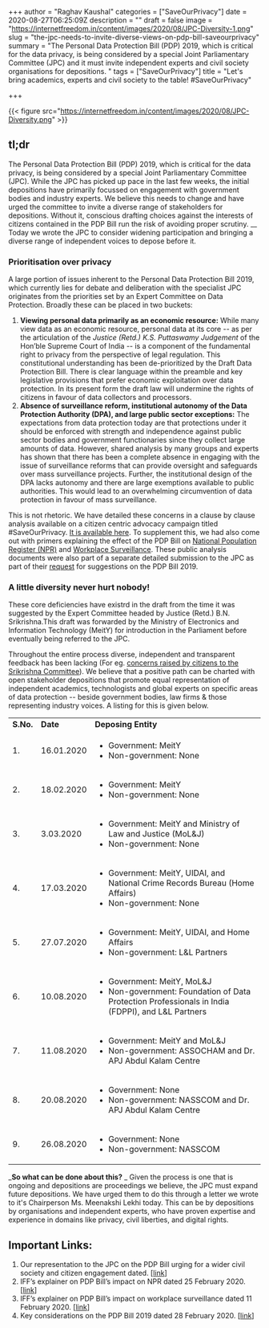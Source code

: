 +++
author = "Raghav Kaushal"
categories = ["SaveOurPrivacy"]
date = 2020-08-27T06:25:09Z
description = ""
draft = false
image = "https://internetfreedom.in/content/images/2020/08/JPC-Diversity-1.png"
slug = "the-jpc-needs-to-invite-diverse-views-on-pdp-bill-saveourprivacy"
summary = "The Personal Data Protection Bill (PDP) 2019, which is critical for the data privacy, is being considered by a special Joint Parliamentary Committee (JPC) and it must invite independent experts and civil society organisations for depositions. "
tags = ["SaveOurPrivacy"]
title = "Let's bring academics, experts and civil society to the table! #SaveOurPrivacy"

+++


{{< figure src="https://internetfreedom.in/content/images/2020/08/JPC-Diversity.png" >}}

## tl;dr

The Personal Data Protection Bill (PDP) 2019, which is critical for the data privacy, is being considered by a special Joint Parliamentary Committee (JPC). While the JPC has picked up pace in the last few weeks, the initial depositions have primarily focussed on engagement with government bodies and industry experts. We believe this needs to change and have urged the committee to invite a diverse range of stakeholders for depositions. Without it, conscious drafting choices against the interests of citizens contained in the PDP Bill run the risk of avoiding proper scrutiny. __ Today we wrote the JPC to consider widening participation and bringing a diverse range of independent voices to depose before it.

### Prioritisation over privacy

A large portion of issues inherent to the Personal Data Protection Bill 2019, which currently lies for debate and deliberation with the specialist JPC originates from the priorities set by an Expert Committee on Data Protection. Broadly these can be placed in two buckets:

1. **Viewing personal data primarily as an economic resource:** While many view data as an economic resource, personal data at its core -- as per the articulation of the _Justice (Retd.) K.S. Puttaswamy Judgement_ of the Hon’ble Supreme Court of India -- is a component of the fundamental right to privacy from the perspective of legal regulation. This constitutional understanding has been de-prioritized by the Draft Data Protection Bill. There is clear language within the preamble and key legislative provisions that prefer economic exploitation over data protection. In its present form the draft law will undermine the rights of citizens in favour of data collectors and processors.
2. ******Absence of surveillance reform, institutional autonomy of the Data Protection Authority (DPA), and large public sector exceptions:****** The expectations from data protection today are that protections under it should be enforced with strength and independence against public sector bodies and government functionaries since they collect large amounts of data. However, shared analysis by many groups and experts has shown that there has been a complete absence in engaging with the issue of surveillance reforms that can provide oversight and safeguards over mass surveillance projects. Further, the institutional design of the DPA lacks autonomy and there are large exemptions available to public authorities. This would lead to an overwhelming circumvention of data protection in favour of mass surveillance.

This is not rhetoric. We have detailed these concerns in a clause by clause analysis available on a citizen centric advocacy campaign titled #SaveOurPrivacy. [It is available here](https://saveourprivacy.in/media/all/Brief-PDP-Bill-25.12.2020.pdf). To supplement this, we had also come out with primers explaining the effect of the PDP Bill on [National Population Register (NPR)](https://drive.google.com/file/d/104V9yn1ygjHjIdK92ZWz7P-oNvbjSrzY/view) and [Workplace Surveillance](https://drive.google.com/file/d/1qjZfNEZjr9ohtGzMXsulzmgsrKXma-Rf/view). These public analysis documents were also part of a separate detailed submission to the JPC as part of their [request](https://internetfreedom.in/essential-features-of-a-rights-respecting-data-protection-law/) for suggestions on the PDP Bill 2019.

### A little diversity never hurt nobody!

These core deficiencies have existrd in the draft from the time it was suggested by the Expert Committee headed by Justice (Retd.) B.N. Srikrishna.This draft was forwarded by the Ministry of Electronics and Information Technology (MeitY) for introduction in the Parliament before eventually being referred to the JPC.

Throughout the entire process diverse, independent and transparent feedback has been lacking (For eg. [concerns raised by citizens to the Srikrishna Committee](https://indianexpress.com/article/india/citizens-group-questions-data-privacy-panel-composition-aadhaar-4924220/)). We believe that a positive path can be charted with open stakeholder depositions that promote equal representation of independent academics, technologists and global experts on specific areas of data protection -- beside government bodies, law firms & those representing industry voices. A listing for this is given below.

<table>
  <tr>
   <td><strong>S.No.</strong>
   </td>
   <td><strong>Date</strong>
   </td>
   <td><strong>Deposing Entity</strong>
   </td>
  </tr>
  <tr>
   <td>1. 
   </td>
   <td>16.01.2020
   </td>
   <td>
<ul>

<li>Government: MeitY 

<li>Non-government: None
</li>
</ul>
   </td>
  </tr>
  <tr>
   <td>2. 
   </td>
   <td>18.02.2020
   </td>
   <td>
<ul>

<li>Government: MeitY

<li>Non-government: None
</li>
</ul>
   </td>
  </tr>
  <tr>
   <td>3. 
   </td>
   <td>3.03.2020
   </td>
   <td>
<ul>

<li>Government: MeitY and Ministry of Law and Justice (MoL&J)

<li>Non-government: None
</li>
</ul>
   </td>
  </tr>
  <tr>
   <td>4. 
   </td>
   <td>17.03.2020
   </td>
   <td>
<ul>

<li>Government: MeitY, UIDAI, and National Crime Records Bureau (Home Affairs)

<li>Non-government: None
</li>
</ul>
   </td>
  </tr>
  <tr>
   <td>5. 
   </td>
   <td>27.07.2020
   </td>
   <td>
<ul>

<li>Government: MeitY, UIDAI, and Home Affairs

<li>Non-government: L&L Partners
</li>
</ul>
   </td>
  </tr>
  <tr>
   <td>6. 
   </td>
   <td>10.08.2020
   </td>
   <td>
<ul>

<li>Government: MeitY, MoL&J

<li>Non-government: Foundation of Data Protection Professionals in India (FDPPI), and L&L Partners
</li>
</ul>
   </td>
  </tr>
  <tr>
   <td>7. 
   </td>
   <td>11.08.2020
   </td>
   <td>
<ul>

<li>Government: MeitY and MoL&J

<li>Non-government: ASSOCHAM and Dr. APJ Abdul Kalam Centre
</li>
</ul>
   </td>
  </tr>
  <tr>
   <td>8. 
   </td>
   <td>20.08.2020
   </td>
   <td>
<ul>

<li>Government: None

<li>Non-government: NASSCOM and Dr. APJ Abdul Kalam Centre
</li>
</ul>
   </td>
  </tr>
  <tr>
   <td>9. 
   </td>
   <td>26.08.2020 
   </td>
   <td>
<ul>

<li>Government: None

<li>Non-government: NASSCOM
</li>
</ul>
   </td>
  </tr>
</table>

_**So what can be done about this?** _ Given the process is one that is ongoing and depositions are proceedings we believe, the JPC must expand future depositions. We have urged them to do this through a letter we wrote to it's Chairperson Ms. Meenakshi Lekhi today. This can be by depositions by organisations and independent experts, who have proven expertise and experience in domains like privacy, civil liberties, and digital rights.

## Important Links:

1. Our representation to the JPC on the PDP Bill urging for a wider civil society and citizen engagement dated. [[link](https://drive.google.com/file/d/17v6oAoN5gMi6EHciWumvbWJg5kuqm6UZ/view?usp=sharing)]
2. IFF’s explainer on PDP Bill’s impact on NPR dated 25 February 2020. [[link](https://drive.google.com/file/d/104V9yn1ygjHjIdK92ZWz7P-oNvbjSrzY/view?usp=sharing)]
3. IFF’s explainer on PDP Bill’s impact on workplace surveillance dated 11 February 2020. [[link](https://drive.google.com/file/d/1qjZfNEZjr9ohtGzMXsulzmgsrKXma-Rf/view?usp=sharing)]
4. Key considerations on the PDP Bill 2019 dated 28 February 2020. [[link](https://internetfreedom.in/essential-features-of-a-rights-respecting-data-protection-law/)]




